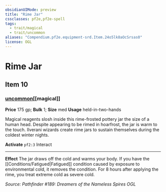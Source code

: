 ```yaml
---
obsidianUIMode: preview
title: "Rime Jar"
cssclasses: pf2e,pf2e-spell
tags:
  - trait/magical
  - trait/uncommon
aliases: "Compendium.pf2e.equipment-srd.Item.24o5lk8aOcSrsas0"
license: OGL
---
```

# Rime Jar
## Item 10
### [uncommon](uncommon "Uncommon Rarity Trait")[[magical]]


**Price** 175 gp; 
**Bulk** 1; **Size** med
**Usage** held-in-two-hands

Magical reagents slosh inside this rime-frosted pottery jar the size of a human head. Despite appearing to be rimed in hoarfrost, the jar is warm to the touch. Ilverani wizards create rime jars to sustain themselves during the coldest winter nights.

**Activate** `pf2:3` Interact

* * *

**Effect** The jar draws off the cold and warms your body. If you have the [[Conditions/Fatigued|Fatigued]] condition caused by exposure to environmental cold, it removes the condition. For 8 hours after applying the rime, you treat extreme cold as severe cold.

*Source: Pathfinder #189: Dreamers of the Nameless Spires*
*OGL*